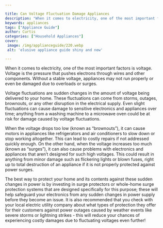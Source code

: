 ```yaml
---

title: Can Voltage Fluctuation Damage Appliances
description: "When it comes to electricity, one of the most important factors is voltage. Voltage is the pressure that pushes electrons through ...check it out to learn"
keywords: appliances
tags: ["Appliance Guide"]
author: Curtis
categories: ["Household Appliances"]
cover: 
 image: /img/applianceguide/220.webp
 alt: 'elusive appliance guide shiny and new'

---
```


When it comes to electricity, one of the most important factors is voltage. Voltage is the pressure that pushes electrons through wires and other components. Without a stable voltage, appliances may not run properly or even be damaged due to overloads or surges. 

Voltage fluctuations are sudden changes in the amount of voltage being delivered to your home. These fluctuations can come from storms, outages, brownouts, or any other disruption in the electrical supply. Even slight fluctuations can cause damage to sensitive electronics and appliances over time; anything from a washing machine to a microwave oven could be at risk for damage caused by voltage fluctuations. 

When the voltage drops too low (known as “brownouts”), it can cause motors in appliances like refrigerators and air conditioners to slow down or stop working altogether. This can lead to costly repairs if not addressed quickly enough. On the other hand, when the voltage increases too much (known as “surges”), it can also cause problems with electronics and appliances that aren’t designed for such high voltages. This could result in anything from minor damage such as flickering lights or blown fuses, right up to total destruction of an appliance if it is not properly protected against power surges. 

The best way to protect your home and its contents against these sudden changes in power is by investing in surge protectors or whole-home surge protection systems that are designed specifically for this purpose; these will help safeguard your electronics from any sudden changes in power supply before they become an issue. It is also recommended that you check with your local electric utility company about what types of protection they offer for their customers against power outages caused by weather events like severe storms or lightning strikes - this will reduce your chances of experiencing costly damages due to fluctuating voltages even further!
